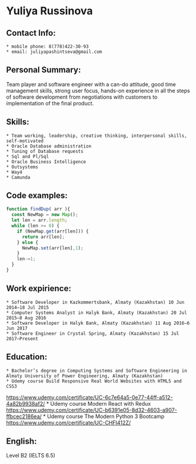 # Yuliya Russinova

## Contact Info:
	* mobile phone: 8(778)422-30-93
	* email: juliyapashintseva@gmail.com

## Personal Summary:
   Team player and software engineer with a can-do attitude, good time management skills, strong user focus, hands-on experience in all the steps of software development from negotiations with customers to implementation of the final product.

## Skills:
	* Team working, leadership, creative thinking, interpersonal skills, self-motivated
	* Oracle Database administration
	* Tuning of Database requests
	* Sql and Pl/Sql
	* Oracle Business Intelligence 
	* Outsystems
	* Way4
	* Camunda

## Code examples:
```javascript
function findDup( arr ){
  const NewMap = new Map();
  let len = arr.length;
  while (len >= 0) {
    if (NewMap.get(arr[len])) {
      return arr[len];
    } else {
      NewMap.set(arr[len],1);
    }
    len-=1;
  }
}
```
## Work expirience:
	* Software Developer in Kazkommertsbank, Almaty (Kazakhstan) 10 Jun 2014–18 Jul 2015
	* Computer Systems Analyst in Halyk Bank, Almaty (Kazakhstan) 20 Jul 2015–8 Aug 2016
	* Software Developer in Halyk Bank, Almaty (Kazakhstan) 11 Aug 2016–6 Jun 2017
	* Software Engineer in Crystal Spring, Almaty (Kazakhstan) 15 Jul 2017–Present

## Education: 
	* Bachelor’s degree in Computing Systems and Software Engineering in Almaty University of Power Engineering, Almaty (Kazakhstan) 
	* Udemy course Build Responsive Real World Websites with HTML5 and CSS3
https://www.udemy.com/certificate/UC-6c7e64a5-0e77-44ff-a512-4a82b9938af2/
	* Udemy course Modern React with Redux
https://www.udemy.com/certificate/UC-b6391e05-8d32-4603-a907-ffbcec2186ea/
	* Udemy course The Modern Python 3 Bootcamp
https://www.udemy.com/certificate/UC-CHFI412Z/

## English:
Level B2 (IELTS 6.5)

